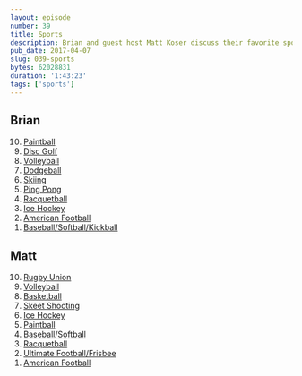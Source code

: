 ```yaml
---
layout: episode
number: 39
title: Sports
description: Brian and guest host Matt Koser discuss their favorite sports to play and watch.
pub_date: 2017-04-07
slug: 039-sports
bytes: 62028831
duration: '1:43:23'
tags: ['sports']
---
```


<h2>Brian</h2>
<ol reversed>
<li><a href="https://en.m.wikipedia.org/wiki/Paintball">Paintball</a></li>
<li><a href="https://en.m.wikipedia.org/wiki/Disc_golf">Disc Golf</a></li>
<li><a href="https://en.m.wikipedia.org/wiki/Volleyball">Volleyball</a></li>
<li><a href="https://en.m.wikipedia.org/wiki/Dodgeball">Dodgeball</a></li>
<li><a href="https://en.m.wikipedia.org/wiki/Skiing">Skiing</a></li>
<li><a href="https://en.m.wikipedia.org/wiki/Table_tennis">Ping Pong</a></li>
<li><a href="https://en.m.wikipedia.org/wiki/Racquetball">Racquetball</a></li>
<li><a href="https://en.m.wikipedia.org/wiki/Ice_hockey">Ice Hockey</a></li>
<li><a href="https://en.m.wikipedia.org/wiki/American_football">American Football</a></li>
<li><a href="https://en.m.wikipedia.org/wiki/Baseball">Baseball/Softball/Kickball</a></li>
</ol>

<h2>Matt</h2>
<ol reversed>
<li><a href="https://en.m.wikipedia.org/wiki/Rugby_union">Rugby Union</a></li>
<li><a href="https://en.m.wikipedia.org/wiki/Volleyball">Volleyball</a></li>
<li><a href="https://en.m.wikipedia.org/wiki/Basketball">Basketball</a></li>
<li><a href="https://en.m.wikipedia.org/wiki/Skeet_shooting">Skeet Shooting</a></li>
<li><a href="https://en.m.wikipedia.org/wiki/Ice_hockey">Ice Hockey</a></li>
<li><a href="https://en.m.wikipedia.org/wiki/Paintball">Paintball</a></li>
<li><a href="https://en.m.wikipedia.org/wiki/Baseball">Baseball/Softball</a></li>
<li><a href="https://en.m.wikipedia.org/wiki/Racquetball">Racquetball</a></li>
<li><a href="https://en.m.wikipedia.org/wiki/Ultimate_(sport)">Ultimate Football/Frisbee</a></li>
<li><a href="https://en.m.wikipedia.org/wiki/American_football">American Football</a></li>
</ol>